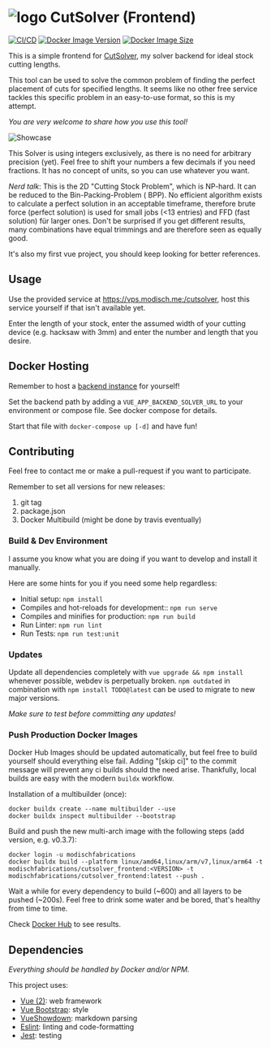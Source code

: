 # ![logo](./src/assets/logo.svg) CutSolver (Frontend)

[![CI/CD](https://github.com/ModischFabrications/CutSolverFrontend/actions/workflows/ci.yml/badge.svg)](https://github.com/ModischFabrications/CutSolverFrontend/actions/workflows/ci.yml)
[![Docker Image Version](https://img.shields.io/docker/v/modischfabrications/cutsolver_frontend.svg)](https://hub.docker.com/repository/docker/modischfabrications/cutsolver_frontend)
[![Docker Image Size](https://img.shields.io/docker/image-size/modischfabrications/cutsolver_frontend.svg)](https://hub.docker.com/repository/docker/modischfabrications/cutsolver)

This is a simple frontend for [CutSolver](https://github.com/ModischFabrications/CutSolver), my solver backend for ideal stock cutting lengths.

This tool can be used to solve the common problem of finding the perfect placement of cuts for specified lengths.
It seems like no other free service tackles this specific problem in an easy-to-use format, so this is my attempt.

*You are very welcome to share how you use this tool!*

![Showcase](./docs/mobile.png)

This Solver is using integers exclusively, as there is no need for arbitrary precision (yet).
Feel free to shift your numbers a few decimals if you need fractions.
It has no concept of units, so you can use whatever you want.

*Nerd talk*: This is the 2D "Cutting Stock Problem", which is NP-hard. It can be reduced to the Bin-Packing-Problem (
BPP). No efficient algorithm exists to calculate a perfect solution in an acceptable timeframe, therefore brute force (perfect
solution) is used for small jobs (<13 entries) and FFD (fast solution) für larger ones. Don't be surprised if you get different
results, many combinations have equal trimmings and are therefore seen as equally good.

It's also my first vue project, you should keep looking for better references. 

## Usage

Use the provided service at <https://vps.modisch.me:/cutsolver>, host this service yourself if that isn't available yet. 

Enter the length of your stock, enter the assumed width of your cutting device (e.g. hacksaw with 3mm) and 
enter the number and length that you desire.

## Docker Hosting
Remember to host a [backend instance](https://github.com/ModischFabrications/CutSolver) for yourself! 

Set the backend path by adding a `VUE_APP_BACKEND_SOLVER_URL` to your environment or compose file.
See docker compose for details.

Start that file with `docker-compose up [-d]` and have fun!

## Contributing

Feel free to contact me or make a pull-request if you want to participate.

Remember to set all versions for new releases:
1. git tag
2. package.json
3. Docker Multibuild (might be done by travis eventually)

### Build & Dev Environment
I assume you know what you are doing if you want to develop and install it manually.

Here are some hints for you if you need some help regardless:
- Initial setup: `npm install`
- Compiles and hot-reloads for development:: `npm run serve`
- Compiles and minifies for production: `npm run build`
- Run Linter: `npm run lint`
- Run Tests: `npm run test:unit`

### Updates

Update all dependencies completely with `vue upgrade && npm install` whenever possible, webdev is perpetually broken.
`npm outdated` in combination with `npm install TODO@latest` can be used to migrate to new major versions.

*Make sure to test before committing any updates!*

### Push Production Docker Images

Docker Hub Images should be updated automatically, but feel free to build yourself should everything else fail.
Adding "[skip ci]" to the commit message will prevent any ci builds should the need arise.
Thankfully, local builds are easy with the modern `buildx` workflow.

Installation of a multibuilder (once):

```
docker buildx create --name multibuilder --use
docker buildx inspect multibuilder --bootstrap
```

Build and push the new multi-arch image with the following steps (add version, e.g. v0.3.7):

```
docker login -u modischfabrications
docker buildx build --platform linux/amd64,linux/arm/v7,linux/arm64 -t modischfabrications/cutsolver_frontend:<VERSION> -t modischfabrications/cutsolver_frontend:latest --push .
```

Wait a while for every dependency to build (~600) and all layers to be pushed (~200s). Feel free to drink some water
and be bored, that's healthy from time to time.

Check [Docker Hub](https://hub.docker.com/r/modischfabrications/cutsolver_frontend) to see results.

## Dependencies
*Everything should be handled by Docker and/or NPM.*

This project uses:

- [Vue (2)](https://vuejs.org/): web framework
- [Vue Bootstrap](https://bootstrap-vue.org/): style
- [VueShowdown](https://vue-showdown.js.org/): markdown parsing
- [Eslint](https://eslint.vuejs.org/): linting and code-formatting
- [Jest](https://jestjs.io/): testing
